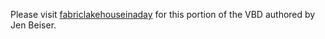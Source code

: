 Please visit [fabriclakehouseinaday](https://github.com/iamjenetzler/fabriclakehouseinaday) for this portion of the VBD authored by Jen Beiser.
